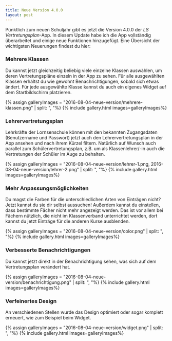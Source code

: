 ```yaml
---
title: Neue Version 4.0.0
layout: post
---
```


Pünktlich zum neuen Schuljahr gibt es jetzt die Version 4.0.0 der *LS Vertretungsplan*-App. In diesem Update habe ich
die App vollständig überarbeitet und einige neue Funktionen hinzugefügt. Eine Übersicht der wichtigsten Neuerungen
findest du hier:

### Mehrere Klassen

Du kannst jetzt gleichzeitig beliebig viele einzelne Klassen auswählen, um deren Vertretungspläne einzeln in der App
zu sehen. Für alle ausgewählten Klassen erhältst du wie gewohnt Benachrichtigungen, sobald sich etwas ändert. Für
jede ausgewählte Klasse kannst du auch ein eigenes Widget auf dem Startbildschirm platzieren.

{% assign galleryImages =  "2016-08-04-neue-version/mehrere-klassen.png" | split: ", "%}
{% include gallery.html images=galleryImages%}

### Lehrervertretungsplan

Lehrkräfte der Lornsenschule können mit den bekannten Zugangsdaten (Benutzername und Passwort) jetzt auch den
Lehrervertretungsplan in der App ansehen und nach ihrem Kürzel filtern. Natürlich auf Wunsch auch parallel zum
Schülervertretungsplan, z.B. um als Klassenlehrer/-in auch die Vertretungen der Schüler im Auge zu behalten.

{% assign galleryImages =  "2016-08-04-neue-version/lehrer-1.png, 2016-08-04-neue-version/lehrer-2.png" | split: ", "%}
{% include gallery.html images=galleryImages%}

### Mehr Anpassungsmöglichkeiten

Du magst die Farben für die unterschiedlichen Arten von Einträgen nicht? Jetzt kannst du sie dir selbst aussuchen!
Außerdem kannst du einstellen, dass bestimmte Fächer nicht mehr angezeigt werden. Das ist vor allem bei Fächern
nützlich, die nicht im Klassenverband unterrichtet werden, dort kannst du jetzt Einträge für die anderen Kurse
ausblenden.

{% assign galleryImages =  "2016-08-04-neue-version/color.png" | split: ", "%}
{% include gallery.html images=galleryImages%}

### Verbesserte Benachrichtigungen

Du kannst jetzt direkt in der Benachrichtigung sehen, was sich auf dem Vertretungsplan verändert hat.

{% assign galleryImages =  "2016-08-04-neue-version/benachrichtigung.png" | split: ", "%}
{% include gallery.html images=galleryImages%}

### Verfeinertes Design

An verschiedenen Stellen wurde das Design optimiert oder sogar komplett erneuert, wie zum Beispiel beim Widget.

{% assign galleryImages =  "2016-08-04-neue-version/widget.png" | split: ", "%}
{% include gallery.html images=galleryImages%}